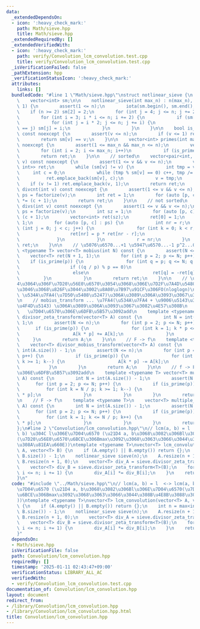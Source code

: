 ```yaml
---
data:
  _extendedDependsOn:
  - icon: ':heavy_check_mark:'
    path: Math/sieve.hpp
    title: Math/sieve.hpp
  _extendedRequiredBy: []
  _extendedVerifiedWith:
  - icon: ':heavy_check_mark:'
    path: verify/Convolution_lcm_convolution.test.cpp
    title: verify/Convolution_lcm_convolution.test.cpp
  _isVerificationFailed: false
  _pathExtension: hpp
  _verificationStatusIcon: ':heavy_check_mark:'
  attributes:
    links: []
  bundledCode: "#line 1 \"Math/sieve.hpp\"\nstruct notlinear_sieve {\n    int n;\n\
    \    vector<int> sm;\n\n    notlinear_sieve(int max_n) : n(max_n), sm(max_n +\
    \ 1) {\n        assert(1 <= n);\n        iota(sm.begin(), sm.end(), 0);\n    \
    \    if (n >= 2) sm[2] = 2;\n        for (int j = 4; j <= n; j += 2) sm[j] = 2;\n\
    \        for (int i = 3; i * i <= n; i += 2) {\n            if (sm[i] != i) continue;\n\
    \            for (int j = i * 2; j <= n; j += i) {\n                if (sm[j]\
    \ == j) sm[j] = i;\n            }\n        }\n    }\n\n    bool is_prime(int v)\
    \ const noexcept {\n        assert(v <= n);\n        if (v <= 1) return false;\n\
    \        return sm[v] == v;\n    }\n\n    vector<int> primes(int max_n) const\
    \ noexcept {\n        assert(1 <= max_n && max_n <= n);\n        vector<int> ret;\n\
    \        for (int i = 2; i <= max_n; i++)\n            if (is_prime(i)) ret.push_back(i);\n\
    \        return ret;\n    }\n\n    // sorted\n    vector<pair<int, int>> factorize(int\
    \ v) const noexcept {\n        assert(1 <= v && v <= n);\n        vector<pair<int,\
    \ int>> ret;\n        while (sm[v] != v) {\n            int tmp = v;\n       \
    \     int c = 0;\n            while (tmp % sm[v] == 0) c++, tmp /= sm[v];\n  \
    \          ret.emplace_back(sm[v], c);\n            v = tmp;\n        }\n    \
    \    if (v != 1) ret.emplace_back(v, 1);\n        return ret;\n    }\n\n    int\
    \ divcnt(int v) const noexcept {\n        assert(1 <= v && v <= n);\n        auto\
    \ ps = factorize(v);\n        int ret = 1;\n        for (auto [p, c] : ps) ret\
    \ *= (c + 1);\n        return ret;\n    }\n\n    // not sorted\n    vector<int>\
    \ divs(int v) const noexcept {\n        assert(1 <= v && v <= n);\n        auto\
    \ ps = factorize(v);\n        int sz = 1;\n        for (auto [p, c] : ps) sz *=\
    \ (c + 1);\n        vector<int> ret(sz);\n        ret[0] = 1;\n        int r =\
    \ 1;\n        for (auto [p, c] : ps) {\n            int nr = r;\n            for\
    \ (int j = 0; j < c; j++) {\n                for (int k = 0; k < r; k++) {\n \
    \                   ret[nr] = p * ret[nr - r];\n                    nr++;\n  \
    \              }\n            }\n            r = nr;\n        }\n        return\
    \ ret;\n    }\n\n    // \u5076\u6570...+1 \u5947\u6570...-1 p^2...0\n    template\
    \ <typename T> vector<T> mobius(int N) const {\n        assert(N <= n);\n    \
    \    vector<T> ret(N + 1, 1);\n        for (int p = 2; p <= N; p++)\n        \
    \    if (is_prime(p)) {\n                for (int q = p; q <= N; q += p) {\n \
    \                   if ((q / p) % p == 0)\n                        ret[q] = 0;\n\
    \                    else\n                        ret[q] = -ret[q];\n       \
    \         }\n            }\n        return ret;\n    }\n\n    // \u4EE5\u4E0B\
    4\u3064\u306F\u7D20\u56E0\u6570\u3054\u3068\u306E\u7D2F\u7A4D\u548C\u3068\u601D\
    \u3046\u3068\u826F\u3044\u3002\u8A08\u7B97\u91CF\u306FO(nloglogn)\n    // zeta_transform...\
    \ \u534A\u7FA4(\u7D50\u5408\u5247)\u306A\u3089\u306A\u3093\u3067\u3082\u4E57\u308B\
    \n    // mobius_transform ... \u7FA4(\u534A\u7FA4 + \u9006\u5143\u3000+ \u5358\
    \u4F4D\u5143) \u306A\u3089\u306A\u3093\u3067\u3082\u4E57\u308B\n    // f -> F\
    \   \u7D04\u6570\u306E\u6DFB\u5B57\u3092add\n    template <typename T> vector<T>\
    \ divisor_zeta_transform(vector<T> A) const {\n        int N = int(A.size()) -\
    \ 1;\n        assert(N <= n);\n        for (int p = 2; p <= N; p++) {\n      \
    \      if (is_prime(p)) {\n                for (int k = 1; k * p <= N; k++) {\n\
    \                    A[k * p] += A[k];\n                }\n            }\n   \
    \     }\n        return A;\n    }\n\n    // F -> f\n    template <typename T>\n\
    \    vector<T> divisor_mobius_transform(vector<T> A) const {\n        int N =\
    \ int(A.size()) - 1;\n        assert(N <= n);\n        for (int p = 2; p <= N;\
    \ p++) {\n            if (is_prime(p)) {\n                for (int k = N / p;\
    \ k >= 1; k--) {\n                    A[k * p] -= A[k];\n                }\n \
    \           }\n        }\n        return A;\n    }\n\n    // f -> F \u500D\u6570\
    \u306E\u6DFB\u5B57\u3092add\n    template <typename T> vector<T> multiple_zeta_transform(vector<T>\
    \ A) const {\n        int N = int(A.size()) - 1;\n        assert(N <= n);\n  \
    \      for (int p = 2; p <= N; p++) {\n            if (is_prime(p)) {\n      \
    \          for (int k = N / p; k >= 1; k--) {\n                    A[k] += A[k\
    \ * p];\n                }\n            }\n        }\n        return A;\n    }\n\
    \n    // F -> f\n    template <typename T>\n    vector<T> multiple_mobius_transform(vector<T>\
    \ A) const {\n        int N = int(A.size()) - 1;\n        assert(N <= n);\n  \
    \      for (int p = 2; p <= N; p++) {\n            if (is_prime(p)) {\n      \
    \          for (int k = 1; k <= N / p; k++) {\n                    A[k] -= A[k\
    \ * p];\n                }\n            }\n        }\n        return A;\n    }\n\
    };\n#line 2 \"Convolution/lcm_convolution.hpp\"\n// lcm(a, b) = l  <-> lcm(a,\
    \ b) \u304C l\u306E\u7D04\u6570 (\u21D4 a, b\u3068\u3082\u306Bl\u306E\u7D04\u6570\
    (\u7D20\u56E0\u6570\u6BCE\u306Bmax\u3092\u3068\u3063\u3066\u3044\u308B\u4E8B\u3088\
    \u308A\u81EA\u660E))\ntemplate <typename T>\nvector<T> lcm_convolution(vector<T>\
    \ A, vector<T> B) {\n    if (A.empty() || B.empty()) return {};\n    int n = max<int>(A.size(),\
    \ B.size()) - 1;\n    notlinear_sieve sieve(n);\n    A.resize(n + 1, 0);\n   \
    \ B.resize(n + 1, 0);\n    vector<T> div_A = sieve.divisor_zeta_transform<T>(A);\n\
    \    vector<T> div_B = sieve.divisor_zeta_transform<T>(B);\n    for(int i = 1;\
    \ i <= n; i += 1) {\n        div_A[i] *= div_B[i];\n    }\n    return sieve.divisor_mobius_transform<T>(div_A);\n\
    }\n"
  code: "#include \"../Math/sieve.hpp\"\n// lcm(a, b) = l  <-> lcm(a, b) \u304C l\u306E\
    \u7D04\u6570 (\u21D4 a, b\u3068\u3082\u306Bl\u306E\u7D04\u6570(\u7D20\u56E0\u6570\
    \u6BCE\u306Bmax\u3092\u3068\u3063\u3066\u3044\u308B\u4E8B\u3088\u308A\u81EA\u660E\
    ))\ntemplate <typename T>\nvector<T> lcm_convolution(vector<T> A, vector<T> B)\
    \ {\n    if (A.empty() || B.empty()) return {};\n    int n = max<int>(A.size(),\
    \ B.size()) - 1;\n    notlinear_sieve sieve(n);\n    A.resize(n + 1, 0);\n   \
    \ B.resize(n + 1, 0);\n    vector<T> div_A = sieve.divisor_zeta_transform<T>(A);\n\
    \    vector<T> div_B = sieve.divisor_zeta_transform<T>(B);\n    for(int i = 1;\
    \ i <= n; i += 1) {\n        div_A[i] *= div_B[i];\n    }\n    return sieve.divisor_mobius_transform<T>(div_A);\n\
    }"
  dependsOn:
  - Math/sieve.hpp
  isVerificationFile: false
  path: Convolution/lcm_convolution.hpp
  requiredBy: []
  timestamp: '2025-01-11 02:43:47+09:00'
  verificationStatus: LIBRARY_ALL_AC
  verifiedWith:
  - verify/Convolution_lcm_convolution.test.cpp
documentation_of: Convolution/lcm_convolution.hpp
layout: document
redirect_from:
- /library/Convolution/lcm_convolution.hpp
- /library/Convolution/lcm_convolution.hpp.html
title: Convolution/lcm_convolution.hpp
---
```

